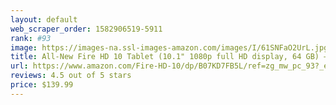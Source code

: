 ```yaml
---
layout: default 
﻿web_scraper_order: 1582906519-5911
rank: #93
image: https://images-na.ssl-images-amazon.com/images/I/61SNFaO2UrL.jpg
title: All-New Fire HD 10 Tablet (10.1" 1080p full HD display, 64 GB) – Twilight Blue
url: https://www.amazon.com/Fire-HD-10/dp/B07KD7FB5L/ref=zg_mw_pc_93?_encoding=UTF8&psc=1&refRID=EM7YADC22S0GE9S6JC4D
reviews: 4.5 out of 5 stars
price: $139.99 
---
```

